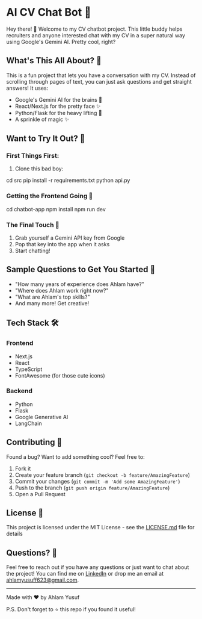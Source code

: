 # AI CV Chat Bot 🤖

Hey there! 👋 Welcome to my CV chatbot project. This little buddy helps recruiters and anyone interested chat with my CV in a super natural way using Google's Gemini AI. Pretty cool, right?

## What's This All About? 🤔

This is a fun project that lets you have a conversation with my CV. Instead of scrolling through pages of text, you can just ask questions and get straight answers! It uses:

- Google's Gemini AI for the brains 🧠
- React/Next.js for the pretty face ✨
- Python/Flask for the heavy lifting 💪
- A sprinkle of magic ✨
## Want to Try It Out? 🚀

### First Things First:
1. Clone this bad boy:

cd src
pip install -r requirements.txt
python api.py


### Getting the Frontend Going 💅

cd chatbot-app
npm install
npm run dev

### The Final Touch 🎯
1. Grab yourself a Gemini API key from Google
2. Pop that key into the app when it asks
3. Start chatting!

## Sample Questions to Get You Started 💭
- "How many years of experience does Ahlam have?"
- "Where does Ahlam work right now?"
- "What are Ahlam's top skills?"
- And many more! Get creative! 

## Tech Stack 🛠

### Frontend
- Next.js
- React
- TypeScript
- FontAwesome (for those cute icons)

### Backend
- Python
- Flask
- Google Generative AI
- LangChain

## Contributing 🤝

Found a bug? Want to add something cool? Feel free to:
1. Fork it
2. Create your feature branch (`git checkout -b feature/AmazingFeature`)
3. Commit your changes (`git commit -m 'Add some AmazingFeature'`)
4. Push to the branch (`git push origin feature/AmazingFeature`)
5. Open a Pull Request

## License 📄

This project is licensed under the MIT License - see the [LICENSE.md](LICENSE.md) file for details

## Questions? 🤔

Feel free to reach out if you have any questions or just want to chat about the project! You can find me on [LinkedIn](www.linkedin.com/in/ahlamyusuf) or drop me an email at ahlamyusuff623@gmail.com.

---

Made with ❤️ by Ahlam Yusuf

P.S. Don't forget to ⭐ this repo if you found it useful!


